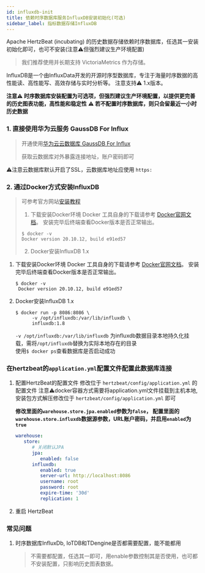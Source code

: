 ```yaml
---
id: influxdb-init  
title: 依赖时序数据库服务InfluxDB安装初始化(可选)        
sidebar_label: 指标数据存储InfluxDB
---
```


Apache HertzBeat (incubating) 的历史数据存储依赖时序数据库，任选其一安装初始化即可，也可不安装(注意⚠️但强烈建议生产环境配置)

> 我们推荐使用并长期支持 VictoriaMetrics 作为存储。

InfluxDB是一个由InfluxData开发的开源时序型数据库，专注于海量时序数据的高性能读、高性能写、高效存储与实时分析等。 注意支持⚠️ 1.x版本。

**注意⚠️ 时序数据库安装配置为可选项，但强烈建议生产环境配置，以提供更完善的历史图表功能，高性能和稳定性**
**⚠️ 若不配置时序数据库，则只会留最近一小时历史数据**

### 1. 直接使用华为云服务 GaussDB For Influx

> 开通使用[华为云云数据库 GaussDB For Influx](https://www.huaweicloud.com/product/gaussdbforinflux.html)
>
> 获取云数据库对外暴露连接地址，账户密码即可

⚠️注意云数据库默认开启了SSL，云数据库地址应使用 `https:`

### 2. 通过Docker方式安装InfluxDB

> 可参考官方网站[安装教程](https://hub.docker.com/_/influxdb)  
>
> 1. 下载安装Docker环境
> Docker 工具自身的下载请参考 [Docker官网文档](https://docs.docker.com/get-docker/)。
> 安装完毕后终端查看Docker版本是否正常输出。
>
> ```shell
> $ docker -v
> Docker version 20.10.12, build e91ed57
> ```
>
> 2. Docker安装InfluxDB 1.x

1. 下载安装Docker环境
Docker 工具自身的下载请参考 [Docker官网文档](https://docs.docker.com/get-docker/)。
安装完毕后终端查看Docker版本是否正常输出。

   ```shell
   $ docker -v
    Docker version 20.10.12, build e91ed57
   ```

2. Docker安装InfluxDB 1.x

   ```shell
   $ docker run -p 8086:8086 \
         -v /opt/influxdb:/var/lib/influxdb \
         influxdb:1.8
   ```

   `-v /opt/influxdb:/var/lib/influxdb` 为influxdb数据目录本地持久化挂载，需将`/opt/influxdb`替换为实际本地存在的目录  
   使用```$ docker ps```查看数据库是否启动成功

### 在hertzbeat的`application.yml`配置文件配置此数据库连接

1. 配置HertzBeat的配置文件
   修改位于 `hertzbeat/config/application.yml` 的配置文件
   注意⚠️docker容器方式需要将application.yml文件挂载到主机本地,安装包方式解压修改位于 `hertzbeat/config/application.yml` 即可

   **修改里面的`warehouse.store.jpa.enabled`参数为`false`， 配置里面的`warehouse.store.influxdb`数据源参数，URL账户密码，并启用`enabled`为`true`**

   ```yaml
   warehouse:
      store:
         # 关闭默认JPA
         jpa:
            enabled: false
         influxdb:
            enabled: true
            server-url: http://localhost:8086
            username: root
            password: root
            expire-time: '30d'
            replication: 1
   ```

2. 重启 HertzBeat

### 常见问题

1. 时序数据库InfluxDb, IoTDB和TDengine是否都需要配置，能不能都用

   > 不需要都配置，任选其一即可，用enable参数控制其是否使用，也可都不安装配置，只影响历史图表数据。

